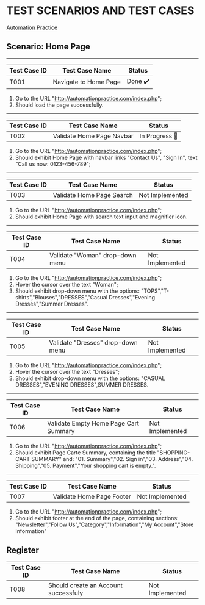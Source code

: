 # TEST SCENARIOS AND TEST CASES

[Automation Practice](http://automationpractice.com/index.php)

## Scenario: Home Page

---

| Test Case ID | Test Case Name        | Status                  |
| ------------ | --------------------- | ----------------------- |
| T001         | Navigate to Home Page | Done :heavy_check_mark: |

1. Go to the URL "http://automationpractice.com/index.php";
1. Should load the page successfully.

---

| Test Case ID | Test Case Name            | Status                     |
| ------------ | ------------------------- | -------------------------- |
| T002         | Validate Home Page Navbar | In Progress :construction: |

1. Go to the URL "http://automationpractice.com/index.php";
1. Should exhibit Home Page with navbar links "Contact Us", "Sign In", text "Call us now: 0123-456-789";

---

| Test Case ID | Test Case Name            | Status          |
| ------------ | ------------------------- | --------------- |
| T003         | Validate Home Page Search | Not Implemented |

1. Go to the URL "http://automationpractice.com/index.php";
1. Should exhibit Home Page with search text input and magnifier icon.

---

| Test Case ID | Test Case Name                  | Status          |
| ------------ | ------------------------------- | --------------- |
| T004         | Validate "Woman" drop-down menu | Not Implemented |

1. Go to the URL "http://automationpractice.com/index.php";
1. Hover the cursor over the text "Woman";
1. Should exhibit drop-down menu with the options: "TOPS","T-shirts","Blouses","DRESSES","Casual Dresses","Evening Dresses","Summer Dresses".

---

| Test Case ID | Test Case Name                    | Status          |
| ------------ | --------------------------------- | --------------- |
| T005         | Validate "Dresses" drop-down menu | Not Implemented |

1. Go to the URL "http://automationpractice.com/index.php";
1. Hover the cursor over the text "Dresses";
1. Should exhibit drop-down menu with the options: "CASUAL DRESSES","EVENING DRESSES",SUMMER DRESSES.

---

| Test Case ID | Test Case Name                        | Status          |
| ------------ | ------------------------------------- | --------------- |
| T006         | Validate Empty Home Page Cart Summary | Not Implemented |

1. Go to the URL "http://automationpractice.com/index.php";
1. Should exhibit Page Carte Summary, containing the title "SHOPPING-CART SUMMARY" and: "01. Summary","02. Sign in","03. Address","04. Shipping","05. Payment","Your shopping cart is empty.".

---

| Test Case ID | Test Case Name            | Status          |
| ------------ | ------------------------- | --------------- |
| T007         | Validate Home Page Footer | Not Implemented |

1. Go to the URL "http://automationpractice.com/index.php";
1. Should exhibit footer at the end of the page, containing sections: "Newsletter","Follow Us","Category","Information","My Account","Store Information"

## Register

| Test Case ID | Test Case Name                       | Status          |
| ------------ | ------------------------------------ | --------------- |
| T008         | Should create an Account successfuly | Not Implemented |
